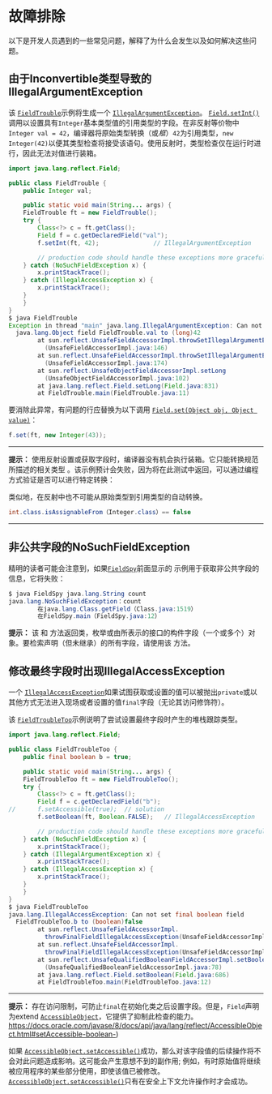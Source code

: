 # 故障排除

以下是开发人员遇到的一些常见问题，解释了为什么会发生以及如何解决这些问题。

## 由于Inconvertible类型导致的IllegalArgumentException

该 [`FieldTrouble`](example/FieldTrouble.java)示例将生成一个 [`IllegalArgumentException`](https://docs.oracle.com/javase/8/docs/api/java/lang/IllegalArgumentException.html)。 [`Field.setInt()`](https://docs.oracle.com/javase/8/docs/api/java/lang/reflect/Field.html#setInt-java.lang.Object-int-)调用以设置具有`Integer`基本类型值的引用类型的字段。在非反射等价物中`Integer val = 42`，编译器将原始类型转换（或*框*）`42`为引用类型，`new Integer(42)`以便其类型检查将接受该语句。使用反射时，类型检查仅在运行时进行，因此无法对值进行装箱。

```java
import java.lang.reflect.Field;

public class FieldTrouble {
    public Integer val;

    public static void main(String... args) {
	FieldTrouble ft = new FieldTrouble();
	try {
	    Class<?> c = ft.getClass();
	    Field f = c.getDeclaredField("val");
  	    f.setInt(ft, 42);               // IllegalArgumentException

        // production code should handle these exceptions more gracefully
	} catch (NoSuchFieldException x) {
	    x.printStackTrace();
 	} catch (IllegalAccessException x) {
 	    x.printStackTrace();
	}
    }
}
$ java FieldTrouble
Exception in thread "main" java.lang.IllegalArgumentException: Can not set
  java.lang.Object field FieldTrouble.val to (long)42
        at sun.reflect.UnsafeFieldAccessorImpl.throwSetIllegalArgumentException
          (UnsafeFieldAccessorImpl.java:146)
        at sun.reflect.UnsafeFieldAccessorImpl.throwSetIllegalArgumentException
          (UnsafeFieldAccessorImpl.java:174)
        at sun.reflect.UnsafeObjectFieldAccessorImpl.setLong
          (UnsafeObjectFieldAccessorImpl.java:102)
        at java.lang.reflect.Field.setLong(Field.java:831)
        at FieldTrouble.main(FieldTrouble.java:11)
```

要消除此异常，有问题的行应替换为以下调用 [`Field.set(Object obj, Object value)`](https://docs.oracle.com/javase/8/docs/api/java/lang/reflect/Field.html#set-java.lang.Object-java.lang.Object-)：

```java
f.set(ft, new Integer(43));
```

------

**提示：**  使用反射设置或获取字段时，编译器没有机会执行装箱。它只能转换规范所描述的相关类型 。该示例预计会失败，因为将在此测试中返回，可以通过编程方式验证是否可以进行特定转换：

类似地，在反射中也不可能从原始类型到引用类型的自动转换。

```java
int.class.isAssignableFrom（Integer.class）== false
```

------

## 非公共字段的NoSuchFieldException

精明的读者可能会注意到，如果[`FieldSpy`](example/FieldSpy.java)前面显示的 示例用于获取非公共字段的信息，它将失败：

```java
$ java FieldSpy java.lang.String count
java.lang.NoSuchFieldException：count
        在java.lang.Class.getField（Class.java:1519）
        在FieldSpy.main（FieldSpy.java:12）
```

**提示：**  该 和 方法返回类，枚举或由所表示的接口的构件字段（一个或多个）对象。要检索声明（但未继承）的所有字段，请使用该 方法。

## 修改最终字段时出现IllegalAccessException

一个 [`IllegalAccessException`](https://docs.oracle.com/javase/8/docs/api/java/lang/IllegalAccessException.html)如果试图获取或设置的值可以被抛出`private`或以其他方式无法进入现场或者设置的值`final`字段（无论其访问修饰符）。

该 [`FieldTroubleToo`](example/FieldTroubleToo.java)示例说明了尝试设置最终字段时产生的堆栈跟踪类型。

```java
import java.lang.reflect.Field;

public class FieldTroubleToo {
    public final boolean b = true;

    public static void main(String... args) {
	FieldTroubleToo ft = new FieldTroubleToo();
	try {
	    Class<?> c = ft.getClass();
	    Field f = c.getDeclaredField("b");
// 	    f.setAccessible(true);  // solution
	    f.setBoolean(ft, Boolean.FALSE);   // IllegalAccessException

        // production code should handle these exceptions more gracefully
	} catch (NoSuchFieldException x) {
	    x.printStackTrace();
	} catch (IllegalArgumentException x) {
	    x.printStackTrace();
	} catch (IllegalAccessException x) {
	    x.printStackTrace();
	}
    }
}
$ java FieldTroubleToo
java.lang.IllegalAccessException: Can not set final boolean field
  FieldTroubleToo.b to (boolean)false
        at sun.reflect.UnsafeFieldAccessorImpl.
          throwFinalFieldIllegalAccessException(UnsafeFieldAccessorImpl.java:55)
        at sun.reflect.UnsafeFieldAccessorImpl.
          throwFinalFieldIllegalAccessException(UnsafeFieldAccessorImpl.java:63)
        at sun.reflect.UnsafeQualifiedBooleanFieldAccessorImpl.setBoolean
          (UnsafeQualifiedBooleanFieldAccessorImpl.java:78)
        at java.lang.reflect.Field.setBoolean(Field.java:686)
        at FieldTroubleToo.main(FieldTroubleToo.java:12)
```

------

**提示：**  存在访问限制，可防止`final`在初始化类之后设置字段。但是，`Field`声明为extend [`AccessibleObject`](https://docs.oracle.com/javase/8/docs/api/java/lang/reflect/AccessibleObject.html)，它提供了抑制此检查的能力。https://docs.oracle.com/javase/8/docs/api/java/lang/reflect/AccessibleObject.html#setAccessible-boolean-)

如果 [`AccessibleObject.setAccessible()`](https://docs.oracle.com/javase/8/docs/api/java/lang/reflect/AccessibleObject.html#setAccessible-boolean-)成功，那么对该字段值的后续操作将不会对此问题造成影响。这可能会产生意想不到的副作用; 例如，有时原始值将继续被应用程序的某些部分使用，即使该值已被修改。[`AccessibleObject.setAccessible()`](https://docs.oracle.com/javase/8/docs/api/java/lang/reflect/AccessibleObject.html#setAccessible-boolean-)只有在安全上下文允许操作时才会成功。

